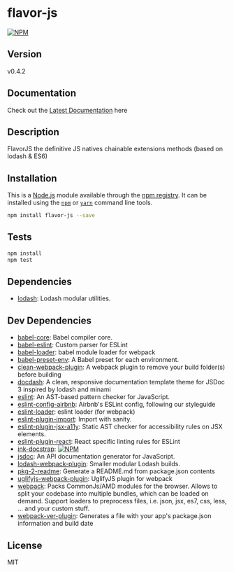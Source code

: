 # flavor-js

[![NPM](https://nodei.co/npm/flavor-js.png?downloads=true&downloadRank=true&stars=true)](https://nodei.co/npm/flavor-js/)

## Version
v0.4.2

## Documentation
Check out the [Latest Documentation](https://blackmirror1980.github.io/flavor-js/docs/index.html) here

## Description
FlavorJS the definitive JS natives chainable extensions methods (based on lodash &amp; ES6)

## Installation

This is a [Node.js](https://nodejs.org/) module available through the 
[npm registry](https://www.npmjs.com/). It can be installed using the 
[`npm`](https://docs.npmjs.com/getting-started/installing-npm-packages-locally)
or 
[`yarn`](https://yarnpkg.com/en/)
command line tools.

```sh
npm install flavor-js --save
```

## Tests

```sh
npm install
npm test
```

## Dependencies

- [lodash](https://ghub.io/lodash): Lodash modular utilities.

## Dev Dependencies

- [babel-core](https://ghub.io/babel-core): Babel compiler core.
- [babel-eslint](https://ghub.io/babel-eslint): Custom parser for ESLint
- [babel-loader](https://ghub.io/babel-loader): babel module loader for webpack
- [babel-preset-env](https://ghub.io/babel-preset-env): A Babel preset for each environment.
- [clean-webpack-plugin](https://ghub.io/clean-webpack-plugin): A webpack plugin to remove your build folder(s) before building
- [docdash](https://ghub.io/docdash): A clean, responsive documentation template theme for JSDoc 3 inspired by lodash and minami
- [eslint](https://ghub.io/eslint): An AST-based pattern checker for JavaScript.
- [eslint-config-airbnb](https://ghub.io/eslint-config-airbnb): Airbnb&#39;s ESLint config, following our styleguide
- [eslint-loader](https://ghub.io/eslint-loader): eslint loader (for webpack)
- [eslint-plugin-import](https://ghub.io/eslint-plugin-import): Import with sanity.
- [eslint-plugin-jsx-a11y](https://ghub.io/eslint-plugin-jsx-a11y): Static AST checker for accessibility rules on JSX elements.
- [eslint-plugin-react](https://ghub.io/eslint-plugin-react): React specific linting rules for ESLint
- [ink-docstrap](https://ghub.io/ink-docstrap): [![NPM](https://nodei.co/npm/ink-docstrap.png?downloads=true)](https://nodei.co/npm/ink-docstrap/)
- [jsdoc](https://ghub.io/jsdoc): An API documentation generator for JavaScript.
- [lodash-webpack-plugin](https://ghub.io/lodash-webpack-plugin): Smaller modular Lodash builds.
- [pkg-2-readme](https://ghub.io/pkg-2-readme): Generate a README.md from package.json contents
- [uglifyjs-webpack-plugin](https://ghub.io/uglifyjs-webpack-plugin): UglifyJS plugin for webpack
- [webpack](https://ghub.io/webpack): Packs CommonJs/AMD modules for the browser. Allows to split your codebase into multiple bundles, which can be loaded on demand. Support loaders to preprocess files, i.e. json, jsx, es7, css, less, ... and your custom stuff.
- [webpack-ver-plugin](https://ghub.io/webpack-ver-plugin): Generates a file with your app&#39;s package.json information and build date

## License

MIT
